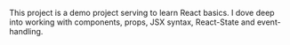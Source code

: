This project is a demo project serving to learn React basics.
I dove deep into working with components, props, JSX syntax, React-State and event-handling.

